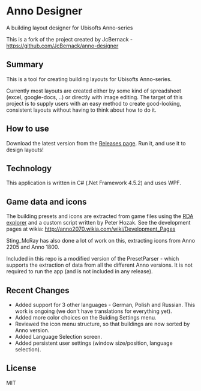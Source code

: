 # Anno Designer
A building layout designer for Ubisofts Anno-series

This is a fork of the project created by JcBernack - https://github.com/JcBernack/anno-designer

## Summary

This is a tool for creating building layouts for Ubisofts Anno-series.

Currently most layouts are created either by some kind of spreadsheet (excel, google-docs, ..) or directly with image editing. The target of this project is to supply users with an easy method to create good-looking, consistent layouts without having to think about how to do it.

## How to use

Download the latest version from the [Releases page](https://github.com/AgmasGold/anno-designer/releases). Run it, and use it to design layouts!

## Technology

This application is written in C# (.Net Framework 4.5.2) and uses WPF.

## Game data and icons

The building presets and icons are extracted from game files using the [RDA explorer](https://github.com/lysannschlegel/RDAExplorer)  and a custom script written by Peter Hozak. See the development pages at wikia: http://anno2070.wikia.com/wiki/Development_Pages

Sting_McRay has also done a lot of work on this, extracting icons from Anno 2205 and Anno 1800.

Included in this repo is a modified version of the PresetParser - which supports the extraction of data from all the different Anno versions. It is not required to run the app (and is not included in any release).

## Recent Changes

- Added support for 3 other languages - German, Polish and Russian. This work is ongoing (we don't have translations for everything yet).
- Added more color choices on the Buiding Settings menu.
- Reviewed the icon menu structure, so that buildings are now sorted by Anno version.
- Added Language Selection screen.
- Added persistent user settings (window size/position, language selection).

## License
MIT

